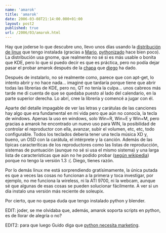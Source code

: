 ```yaml
---
name: 'amarok'
title: 'amarok'
date: 2006-03-08T21:14:00.000+01:00
layout: post2
published: true
url: /2006/03/amarok.html
---
```


Hay que joderse lo que descubre uno, llevo unos días usando la [distribución de linux](http://soleup.eup.uva.es/mediawiki/index.php/Estado_soleupix) que tengo instalada (gracias a [Mario](http://soleup.eup.uva.es/mario/1), [pythonizado](http://http://soleup.eup.uva.es/mario/post/1/320) hace bien poco). La distribución usa gnome, que realmente no sé si es más usable o bonita que KDE, pero lo que si puedo decir es que es práctica, pero no podía dejar pasar el probar amarok después de la [chapa](http://http://search.blogger.com/?as_q=amarok&ie=UTF-8&ui=blg&bl_url=diegocg.blogspot.com&x=0&y=0) que [diego](http://diegocg.blogspot.com/) ha dado.  
  
Después de instalarlo, no sé realmente como, parece que con apt-get, lo intento abrir y no hace nada... imaginé que tardaría porque tiene que abrir todas las librerías de KDE, pero no, QT no tenía la culpa... unos cabreos más tarde me di cuenta de que se quedaba puesto al lado del calendario, en la parte superior derecha. Lo abrí, cree la librería y comencé a jugar con él.  
  
Aparte del detalle impagable de ver las letras y carátulas de las canciones hay algo que era fundamental en mi vida pero que aún no conocía, la tecla de windows. Apenas la uso en windows, solo Win+R, Win+E y Win+M, pero gracias a amarok he encontrado un nuevo uso para WIN, la posibilidad de controlar el reproductor con ella, avanzar, subir el volumen, etc, etc, todo configurable. Todos los teclados debería tener una tecla música XD y, bueno, un OSD con la carátula, el intérprete y la canción. Además de las típicas caracteríticas de los reproductores como las listas de reproducción, sistemas de puntuación (aunque no sé si usa el mismo sistema) y una larga lista de características que aún no he podido probar ([según wikipedia](http://es.wikipedia.org/wiki/AmaroK)) porque no tengo la versión 1.3 :(. Diego, tienes razón.  
  
  
Por lo demás linux me está sorprendiendo gratísimamente, la única putada es que a veces las cosas no funcionan a la primera y toca investigar, por ejemplo, no me funciona la wireless, ni la ATI 9700, ni la webcam, aunque sé que algunas de esas cosas se pueden solucionar fácilmente. A ver si un día instalo una versión más reciente de soleupix.  
  
Por cierto, que no quepa duda que tengo instalado python y blender.  
  
EDIT: joder, se me olvidaba que, además, amarok soporta scripts en python, es de llorar de alegría o no?  
  
EDIT2: para que luego Guido diga que [python necesita marketing](http://www.artima.com/weblogs/viewpost.jsp?thread=150515).